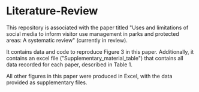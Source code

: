 # Literature-Review

This repository is associated with the paper titled "Uses and limitations of social media to inform visitor use management in parks and protected areas: A systematic review" (currently in review). 

It contains data and code to reproduce Figure 3 in this paper. Additionally, it contains an excel file ("Supplementary_material_table") that contains all data recorded for each paper, described in Table 1. 

All other figures in this paper were produced in Excel, with the data provided as supplementary files.
